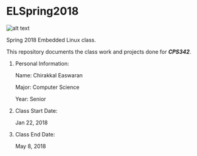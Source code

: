 # ELSpring2018
![alt text](https://www.newpaltz.edu/media/identity/logos/newpaltzlogo.jpg "New Paltz Logo")

Spring 2018 Embedded Linux class.

This repository documents the class work and projects done for **_CPS342_**.

1. Personal Information:

   Name: Chirakkal Easwaran
   
   Major: Computer Science
   
   Year: Senior 

2. Class Start Date:

   Jan 22, 2018
3. Class End Date:

   May 8, 2018


